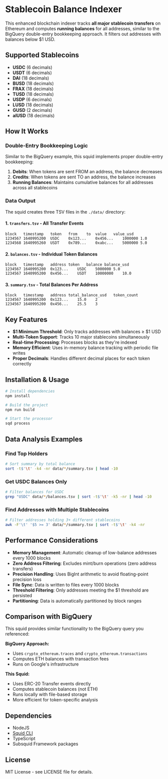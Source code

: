 # Stablecoin Balance Indexer

This enhanced blockchain indexer tracks **all major stablecoin transfers** on Ethereum and computes **running balances** for all addresses, similar to the BigQuery double-entry bookkeeping approach. It filters out addresses with balances below $1 USD.

## Supported Stablecoins

- **USDC** (6 decimals)
- **USDT** (6 decimals) 
- **DAI** (18 decimals)
- **BUSD** (18 decimals)
- **FRAX** (18 decimals)
- **TUSD** (18 decimals)
- **USDP** (6 decimals)
- **LUSD** (18 decimals)
- **GUSD** (2 decimals)
- **alUSD** (18 decimals)

## How It Works

### Double-Entry Bookkeeping Logic
Similar to the BigQuery example, this squid implements proper double-entry bookkeeping:

1. **Debits**: When tokens are sent FROM an address, the balance decreases
2. **Credits**: When tokens are sent TO an address, the balance increases
3. **Running Balances**: Maintains cumulative balances for all addresses across all stablecoins

### Data Output

The squid creates three TSV files in the `./data/` directory:

#### 1. `transfers.tsv` - All Transfer Events
```
block	timestamp	token	from	to	value	value_usd
1234567	1640995200	USDC	0x123...	0x456...	1000000	1.0
1234568	1640995260	USDT	0x789...	0xabc...	5000000	5.0
```

#### 2. `balances.tsv` - Individual Token Balances
```
block	timestamp	address	token	balance	balance_usd
1234567	1640995200	0x123...	USDC	5000000	5.0
1234567	1640995200	0x456...	USDT	10000000	10.0
```

#### 3. `summary.tsv` - Total Balances Per Address
```
block	timestamp	address	total_balance_usd	token_count
1234567	1640995200	0x123...	15.0	2
1234567	1640995200	0x456...	25.5	3
```

## Key Features

- **$1 Minimum Threshold**: Only tracks addresses with balances ≥ $1 USD
- **Multi-Token Support**: Tracks 10 major stablecoins simultaneously
- **Real-time Processing**: Processes blocks as they're indexed
- **Memory Efficient**: Uses in-memory balance tracking with periodic file writes
- **Proper Decimals**: Handles different decimal places for each token correctly

## Installation & Usage

```bash
# Install dependencies
npm install

# Build the project
npm run build

# Start the processor
sqd process
```

## Data Analysis Examples

### Find Top Holders
```bash
# Sort summary by total balance
sort -t$'\t' -k4 -nr data/*/summary.tsv | head -10
```

### Get USDC Balances Only
```bash
# Filter balances for USDC
grep "USDC" data/*/balances.tsv | sort -t$'\t' -k5 -nr | head -10
```

### Find Addresses with Multiple Stablecoins
```bash
# Filter addresses holding 3+ different stablecoins
awk -F'\t' '$5 >= 3' data/*/summary.tsv | sort -t$'\t' -k4 -nr
```

## Performance Considerations

- **Memory Management**: Automatic cleanup of low-balance addresses every 1000 blocks
- **Zero Address Filtering**: Excludes mint/burn operations (zero address transfers)
- **Precision Handling**: Uses BigInt arithmetic to avoid floating-point precision loss
- **File Sync**: Data is written to files every 1000 blocks
- **Threshold Filtering**: Only addresses meeting the $1 threshold are persisted
- **Partitioning**: Data is automatically partitioned by block ranges

## Comparison with BigQuery

This squid provides similar functionality to the BigQuery query you referenced:

**BigQuery Approach:**
- Uses `crypto_ethereum.traces` and `crypto_ethereum.transactions`
- Computes ETH balances with transaction fees
- Runs on Google's infrastructure

**This Squid:**
- Uses ERC-20 Transfer events directly
- Computes stablecoin balances (not ETH)
- Runs locally with file-based storage
- More efficient for token-specific analysis

## Dependencies

- NodeJS
- [Squid CLI](https://docs.subsquid.io/squid-cli)
- TypeScript
- Subsquid Framework packages

## License

MIT License - see LICENSE file for details.
